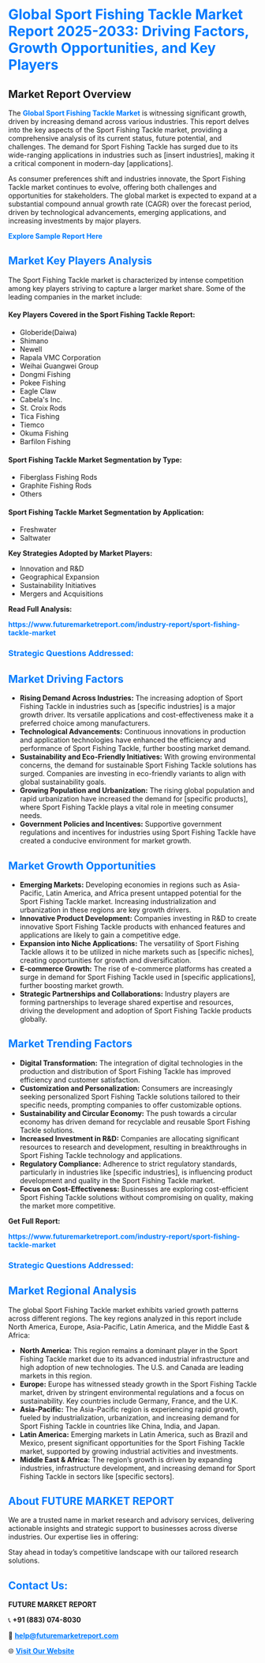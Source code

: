 <h1 style="color: #007BFF;">Global Sport Fishing Tackle Market Report 2025-2033: Driving Factors, Growth Opportunities, and Key Players</h1>

<section id="overview">
<h2>Market Report Overview</h2>
<p>The <a href="https://www.futuremarketreport.com/industry-report/sport-fishing-tackle-market" style="color: #007BFF; text-decoration: none;"><strong>Global Sport Fishing Tackle Market</strong></a> is witnessing significant growth, driven by increasing demand across various industries. This report delves into the key aspects of the Sport Fishing Tackle market, providing a comprehensive analysis of its current status, future potential, and challenges. The demand for Sport Fishing Tackle has surged due to its wide-ranging applications in industries such as [insert industries], making it a critical component in modern-day [applications].</p>
<p>As consumer preferences shift and industries innovate, the Sport Fishing Tackle market continues to evolve, offering both challenges and opportunities for stakeholders. The global market is expected to expand at a substantial compound annual growth rate (CAGR) over the forecast period, driven by technological advancements, emerging applications, and increasing investments by major players.</p>
</section>

<section id="overview">
<p><a href="https://www.futuremarketreport.com/request-sample/reportId=32312" style="color: #007BFF; text-decoration: none;"><strong>Explore Sample Report Here</strong></a></p>
</section>

<section id="key-players">
<h2 style="color: #007BFF;">Market Key Players Analysis</h2>
<p>The Sport Fishing Tackle market is characterized by intense competition among key players striving to capture a larger market share. Some of the leading companies in the market include:</p>
<h4>Key Players Covered in the Sport Fishing Tackle Report:</h4>
<ul><li>Globeride(Daiwa)</li><li>Shimano</li><li>Newell</li><li>Rapala VMC Corporation</li><li>Weihai Guangwei Group</li><li>Dongmi Fishing</li><li>Pokee Fishing</li><li>Eagle Claw</li><li>Cabela&#039;s Inc.</li><li>St. Croix Rods</li><li>Tica Fishing</li><li>Tiemco</li><li>Okuma Fishing</li><li>Barfilon Fishing</li></ul>
<h4>Sport Fishing Tackle Market Segmentation by Type:</h4>
<ul><li>Fiberglass Fishing Rods</li><li>Graphite Fishing Rods</li><li>Others</li></ul>

<h4>Sport Fishing Tackle Market Segmentation by Application:</h4>
<ul><li>Freshwater</li><li>Saltwater</li></ul>
<p><strong>Key Strategies Adopted by Market Players:</strong></p>
<ul>
<li>Innovation and R&D</li>
<li>Geographical Expansion</li>
<li>Sustainability Initiatives</li>
<li>Mergers and Acquisitions</li>
</ul>
</section>

<section>
<p><strong>Read Full Analysis: </strong></p><a href="https://www.futuremarketreport.com/industry-report/sport-fishing-tackle-market" style="color: #007BFF; text-decoration: none;"><strong>https://www.futuremarketreport.com/industry-report/sport-fishing-tackle-market</strong></a>
<h3 style="color: #007BFF;">Strategic Questions Addressed:</h3>
</section>

<section id="driving-factors">
<h2 style="color: #007BFF;">Market Driving Factors</h2>
<ul>
<li><strong>Rising Demand Across Industries:</strong> The increasing adoption of Sport Fishing Tackle in industries such as [specific industries] is a major growth driver. Its versatile applications and cost-effectiveness make it a preferred choice among manufacturers.</li>
<li><strong>Technological Advancements:</strong> Continuous innovations in production and application technologies have enhanced the efficiency and performance of Sport Fishing Tackle, further boosting market demand.</li>
<li><strong>Sustainability and Eco-Friendly Initiatives:</strong> With growing environmental concerns, the demand for sustainable Sport Fishing Tackle solutions has surged. Companies are investing in eco-friendly variants to align with global sustainability goals.</li>
<li><strong>Growing Population and Urbanization:</strong> The rising global population and rapid urbanization have increased the demand for [specific products], where Sport Fishing Tackle plays a vital role in meeting consumer needs.</li>
<li><strong>Government Policies and Incentives:</strong> Supportive government regulations and incentives for industries using Sport Fishing Tackle have created a conducive environment for market growth.</li>
</ul>
</section>

<section id="growth-opportunities">
<h2 style="color: #007BFF;">Market Growth Opportunities</h2>
<ul>
<li><strong>Emerging Markets:</strong> Developing economies in regions such as Asia-Pacific, Latin America, and Africa present untapped potential for the Sport Fishing Tackle market. Increasing industrialization and urbanization in these regions are key growth drivers.</li>
<li><strong>Innovative Product Development:</strong> Companies investing in R&D to create innovative Sport Fishing Tackle products with enhanced features and applications are likely to gain a competitive edge.</li>
<li><strong>Expansion into Niche Applications:</strong> The versatility of Sport Fishing Tackle allows it to be utilized in niche markets such as [specific niches], creating opportunities for growth and diversification.</li>
<li><strong>E-commerce Growth:</strong> The rise of e-commerce platforms has created a surge in demand for Sport Fishing Tackle used in [specific applications], further boosting market growth.</li>
<li><strong>Strategic Partnerships and Collaborations:</strong> Industry players are forming partnerships to leverage shared expertise and resources, driving the development and adoption of Sport Fishing Tackle products globally.</li>
</ul>
</section>

<section id="trending-factors">
<h2 style="color: #007BFF;">Market Trending Factors</h2>
<ul>
<li><strong>Digital Transformation:</strong> The integration of digital technologies in the production and distribution of Sport Fishing Tackle has improved efficiency and customer satisfaction.</li>
<li><strong>Customization and Personalization:</strong> Consumers are increasingly seeking personalized Sport Fishing Tackle solutions tailored to their specific needs, prompting companies to offer customizable options.</li>
<li><strong>Sustainability and Circular Economy:</strong> The push towards a circular economy has driven demand for recyclable and reusable Sport Fishing Tackle solutions.</li>
<li><strong>Increased Investment in R&D:</strong> Companies are allocating significant resources to research and development, resulting in breakthroughs in Sport Fishing Tackle technology and applications.</li>
<li><strong>Regulatory Compliance:</strong> Adherence to strict regulatory standards, particularly in industries like [specific industries], is influencing product development and quality in the Sport Fishing Tackle market.</li>
<li><strong>Focus on Cost-Effectiveness:</strong> Businesses are exploring cost-efficient Sport Fishing Tackle solutions without compromising on quality, making the market more competitive.</li>
</ul>
</section>

<section>
<p><strong>Get Full Report: </strong></p><a href="https://www.futuremarketreport.com/industry-report/sport-fishing-tackle-market" style="color: #007BFF; text-decoration: none;"><strong>https://www.futuremarketreport.com/industry-report/sport-fishing-tackle-market</strong></a>
<h3 style="color: #007BFF;">Strategic Questions Addressed:</h3>
</section>


<section id="regional-analysis">
<h2 style="color: #007BFF;">Market Regional Analysis</h2>
<p>The global Sport Fishing Tackle market exhibits varied growth patterns across different regions. The key regions analyzed in this report include North America, Europe, Asia-Pacific, Latin America, and the Middle East & Africa:</p>
<ul>
<li><strong>North America:</strong> This region remains a dominant player in the Sport Fishing Tackle market due to its advanced industrial infrastructure and high adoption of new technologies. The U.S. and Canada are leading markets in this region.</li>
<li><strong>Europe:</strong> Europe has witnessed steady growth in the Sport Fishing Tackle market, driven by stringent environmental regulations and a focus on sustainability. Key countries include Germany, France, and the U.K.</li>
<li><strong>Asia-Pacific:</strong> The Asia-Pacific region is experiencing rapid growth, fueled by industrialization, urbanization, and increasing demand for Sport Fishing Tackle in countries like China, India, and Japan.</li>
<li><strong>Latin America:</strong> Emerging markets in Latin America, such as Brazil and Mexico, present significant opportunities for the Sport Fishing Tackle market, supported by growing industrial activities and investments.</li>
<li><strong>Middle East & Africa:</strong> The region’s growth is driven by expanding industries, infrastructure development, and increasing demand for Sport Fishing Tackle in sectors like [specific sectors].</li>
</ul>
</section>

<footer>
<h2 style="color: #007BFF;">About FUTURE MARKET REPORT</h2>
<p>We are a trusted name in market research and advisory services, delivering actionable insights and strategic support to businesses across diverse industries. Our expertise lies in offering:</p>

<p>Stay ahead in today’s competitive landscape with our tailored research solutions.</p>

<h2 style="color: #007BFF;">Contact Us:</h2>
<p><strong>FUTURE MARKET REPORT</strong></p>
<p>📞 <strong>+91 (883) 074-8030</strong></p>
<p>📧 <strong><a href="mailto:help@futuremarketreport.com" style="color: #007BFF;">help@futuremarketreport.com</a></strong></p>
<p>🌐 <strong><a href="https://www.futuremarketreport.com/" style="color: #007BFF;">Visit Our Website</a></strong></p>
</footer>